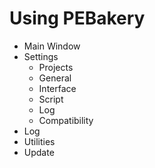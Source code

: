 # Using PEBakery

* Main Window
* Settings
    * Projects
    * General
    * Interface
    * Script
    * Log
    * Compatibility
* Log
* Utilities	
* Update